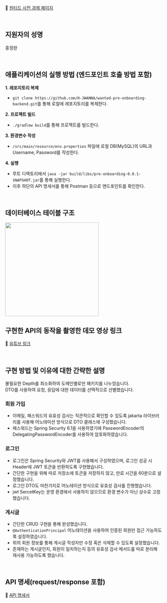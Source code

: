 🔗 [원티드 사전 과제 페이지](https://github.com/lordmyshepherd-edu/wanted-pre-onboardung-backend-selection-assignment)

<br>

## 지원자의 성명

홍정완

<br>

## 애플리케이션의 실행 방법 (엔드포인트 호출 방법 포함)

**1. 레포지토리 복제**
- ```git clone https://github.com/H-JWANNA/wanted-pre-onboarding-backend.git```를 통해 로컬에 레포지토리를 복제한다.

**2. 프로젝트 빌드**
- ```./gradlew build```를 통해 프로젝트를 빌드한다.

**3. 환경변수 작성**
- ```/src/main/resource/env.properties``` 파일에 로컬 DB(MySQL)의 URL과 Username, Password를 작성한다.

**4. 실행**
- 루트 디렉토리에서 ```java -jar build/libs/pre-onboarding-0.0.1-SNAPSHOT.jar```를 통해 실행한다.
- 이후 하단의 API 명세서를 통해 Postman 등으로 엔드포인트를 확인한다.

<br>

## 데이터베이스 테이블 구조

<img src = "https://user-images.githubusercontent.com/110897995/261037710-62a38640-98a3-4259-a6cb-6809ea52936e.png" width = 300px>

<br>

## 구현한 API의 동작을 촬영한 데모 영상 링크

🔗 [유튜브 링크](https://youtu.be/zXl6n0zPa1k)

<br>

## 구현 방법 및 이유에 대한 간략한 설명

불필요한 Depth를 최소화하여 도메인별로만 패키지를 나누었습니다.  
DTO를 사용하여 요청, 응답에 대한 데이터를 선택적으로 선별했습니다.

### 회원 가입

- 이메일, 패스워드의 유효성 검사는 직관적으로 확인할 수 있도록 jakarta 라이브러리를 사용해 어노테이션 방식으로 DTO 클래스에 구성했습니다.
- 패스워드는 Spring Security 6.1을 사용하였기에 PasswordEncoder의 DelegatingPasswordEncoder를 사용하여 암호화하였습니다.

### 로그인
- 로그인은 Spring Security와 JWT를 사용해서 구성하였으며, 로그인 성공 시 Header에 JWT 토큰을 반환하도록 구현했습니다.
- 간단한 구현을 위해 따로 저장소에 토큰을 저장하지 않고, 만료 시간을 60분으로 설정했습니다.
- 로그인 DTO도 마찬가지로 어노테이션 방식으로 유효성 검사를 진행했습니다.
- jwt SercetKey는 운영 환경에서 사용하지 않으므로 환경 변수가 아닌 상수로 고정했습니다.

### 게시글
- 간단한 CRUD 구현을 통해 완성했습니다.
- ```@AuthenticationPrincipal``` 어노테이션을 사용하여 인증된 회원만 접근 가능하도록 설정하였습니다.
- 위의 회원 정보를 통해 게시글 작성자만 수정 혹은 삭제할 수 있도록 설정했습니다.
- 존재하는 게시글인지, 회원이 일치하는지 등의 유효성 검사 메서드를 따로 분리해 재사용 가능하도록 했습니다.

<br>

## API 명세(request/response 포함)

🔗 [API 명세서](https://documenter.getpostman.com/view/23670475/2s9Y5R15yq)

